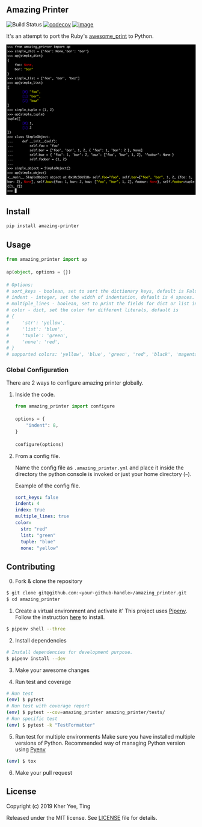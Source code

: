 ## Amazing Printer

![Build Status](https://github.com/tkbky/amazing_printer/actions/workflows/ci.yml/badge.svg)
 [![codecov](https://codecov.io/gh/tkbky/amazing_printer/branch/master/graph/badge.svg)](https://codecov.io/gh/tkbky/amazing_printer) [![image](https://img.shields.io/pypi/v/amazing_printer.svg)](https://pypi.org/project/amazing_printer/)

It's an attempt to port the Ruby's [awesome_print](https://github.com/awesome-print/awesome_print) to Python.

![the-pitch](the-pitch.png)

## Install

```sh
pip install amazing-printer
```

## Usage

```python
from amazing_printer import ap

ap(object, options = {})

# Options:
# sort_keys - boolean, set to sort the dictionary keys, default is False.
# indent - integer, set the width of indentation, default is 4 spaces.
# multiple_lines - boolean, set to print the fields for dict or list in multiple lines, default is True.
# color - dict, set the color for different literals, default is
# {
#     'str': 'yellow',
#     'list': 'blue',
#     'tuple': 'green',
#     'none': 'red',
# }
# supported colors: 'yellow', 'blue', 'green', 'red', 'black', 'magenta', 'cyan', 'white'
```

### Global Configuration

There are 2 ways to configure amazing printer globally.

1. Inside the code.

    ```python
    from amazing_printer import configure

    options = {
        "indent": 8,
    }

    configure(options)
    ```

2. From a config file.

    Name the config file as `.amazing_printer.yml` and place it inside the directory the python console is invoked or just your home directory (`~`).

    Example of the config file.

    ```yml
    sort_keys: false
    indent: 4
    index: true
    multiple_lines: true
    color:
      str: "red"
      list: "green"
      tuple: "blue"
      none: "yellow"
    ```

## Contributing

0. Fork & clone the repository
```sh
$ git clone git@github.com:<your-github-handle>/amazing_printer.git
$ cd amazing_printer
```

1. Create a virtual environment and activate it'
This project uses [Pipenv](https://github.com/pypa/pipenv). Follow the instruction [here](https://github.com/pypa/pipenv) to install.
```sh
$ pipenv shell --three
```

2. Install dependencies
```sh
# Install dependencies for development purpose.
$ pipenv install --dev
```

3. Make your awesome changes

4. Run test and coverage
```sh
# Run test
(env) $ pytest
# Run test with coverage report
(env) $ pytest --cov=amazing_printer amazing_printer/tests/
# Run specific test
(env) $ pytest -k "TestFormatter"
```

5. Run test for multiple environments
Make sure you have installed multiple versions of Python. Recommended way of managing Python version using [Pyenv](https://github.com/pyenv/pyenv)
```sh
(env) $ tox
```

6. Make your pull request

## License

Copyright (c) 2019 Kher Yee, Ting

Released under the MIT license. See [LICENSE](LICENSE) file for details.
